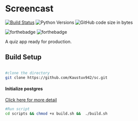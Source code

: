 # Screencast

[![Build Status](https://travis-ci.com/Kaustuv942/sc.svg?branch=withoutdockerdeploy)](https://travis-ci.com/Kaustuv942/sc) ![Python Versions](https://img.shields.io/pypi/pyversions/django.svg?style=flat) ![GitHub code size in bytes](https://img.shields.io/github/languages/code-size/Kaustuv942/sc)

![forthebadge](https://forthebadge.com/images/badges/made-with-python.svg) ![forthebadge](https://forthebadge.com/images/badges/built-with-love.svg)


A quiz app ready for production.

## Build Setup

```bash

#clone the directory
git clone https://github.com/Kaustuv942/sc.git

```
#### Initialize postgres

[Click here for more detail ](https://stackoverflow.com/questions/1471571/how-to-configure-postgresql-for-the-first-time)
```bash
#Run script
cd scripts && chmod +x build.sh &&  ./build.sh 
```
